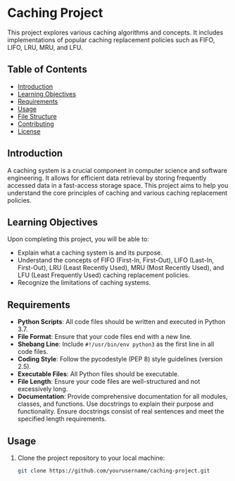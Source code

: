 # Caching Project

This project explores various caching algorithms and concepts. It includes implementations of popular caching replacement policies such as FIFO, LIFO, LRU, MRU, and LFU. 

## Table of Contents

- [Introduction](#introduction)
- [Learning Objectives](#learning-objectives)
- [Requirements](#requirements)
- [Usage](#usage)
- [File Structure](#file-structure)
- [Contributing](#contributing)
- [License](#license)

## Introduction

A caching system is a crucial component in computer science and software engineering. It allows for efficient data retrieval by storing frequently accessed data in a fast-access storage space. This project aims to help you understand the core principles of caching and various caching replacement policies.

## Learning Objectives

Upon completing this project, you will be able to:

- Explain what a caching system is and its purpose.
- Understand the concepts of FIFO (First-In, First-Out), LIFO (Last-In, First-Out), LRU (Least Recently Used), MRU (Most Recently Used), and LFU (Least Frequently Used) caching replacement policies.
- Recognize the limitations of caching systems.

## Requirements

- **Python Scripts**: All code files should be written and executed in Python 3.7.
- **File Format**: Ensure that your code files end with a new line.
- **Shebang Line**: Include `#!/usr/bin/env python3` as the first line in all code files.
- **Coding Style**: Follow the pycodestyle (PEP 8) style guidelines (version 2.5).
- **Executable Files**: All Python files should be executable.
- **File Length**: Ensure your code files are well-structured and not excessively long.
- **Documentation**: Provide comprehensive documentation for all modules, classes, and functions. Use docstrings to explain their purpose and functionality. Ensure docstrings consist of real sentences and meet the specified length requirements.

## Usage

1. Clone the project repository to your local machine:

   ```bash
   git clone https://github.com/yourusername/caching-project.git

